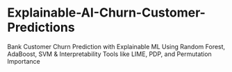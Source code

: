 # Explainable-AI-Churn-Customer-Predictions
Bank Customer Churn Prediction with Explainable ML Using Random Forest, AdaBoost, SVM &amp; Interpretability Tools like LIME, PDP, and Permutation Importance
